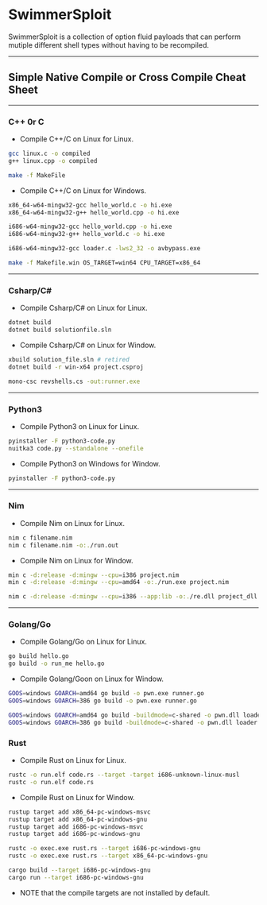 # SwimmerSploit
SwimmerSploit is a collection of option fluid payloads that can perform mutiple different shell types without having to be recompiled.

---

## Simple Native Compile or Cross Compile Cheat Sheet

---

### C++ 0r C

* Compile C++/C on Linux for Linux.

```bash
gcc linux.c -o compiled
g++ linux.cpp -o compiled

make -f MakeFile
```

* Compile C++/C on Linux for Windows.

```bash
x86_64-w64-mingw32-gcc hello_world.c -o hi.exe
x86_64-w64-mingw32-g++ hello_world.cpp -o hi.exe

i686-w64-mingw32-gcc hello_world.cpp -o hi.exe
i686-w64-mingw32-g++ hello_world.c -o hi.exe

i686-w64-mingw32-gcc loader.c -lws2_32 -o avbypass.exe

make -f Makefile.win OS_TARGET=win64 CPU_TARGET=x86_64
```

---

### Csharp/C#

* Compile Csharp/C# on Linux for Linux.

```bash
dotnet build
dotnet build solutionfile.sln
```

* Compile Csharp/C# on Linux for Window.

```bash
xbuild solution_file.sln # retired
dotnet build -r win-x64 project.csproj

mono-csc revshells.cs -out:runner.exe 
```

---

### Python3

* Compile Python3 on Linux for Linux.

```bash
pyinstaller -F python3-code.py
nuitka3 code.py --standalone --onefile 
```

* Compile Python3 on Windows for Window.

```bash
pyinstaller -F python3-code.py
```

---

### Nim

* Compile Nim on Linux for Linux.

```bash
nim c filename.nim
nim c filename.nim -o:./run.out
```

* Compile Nim on Linux for Window.

```bash
min c -d:release -d:mingw --cpu=i386 project.nim 
min c -d:release -d:mingw --cpu=amd64 -o:./run.exe project.nim

nim c -d:release -d:mingw --cpu=i386 --app:lib -o:./re.dll project_dll.nim
```

---

### Golang/Go

* Compile Golang/Go on Linux for Linux.

```bash
go build hello.go
go build -o run_me hello.go
```

* Compile Golang/Goon on Linux for Window.

```bash
GOOS=windows GOARCH=amd64 go build -o pwn.exe runner.go
GOOS=windows GOARCH=386 go build -o pwn.exe runner.go

GOOS=windows GOARCH=amd64 go build -buildmode=c-shared -o pwn.dll loader.go
GOOS=windows GOARCH=386 go build -buildmode=c-shared -o pwn.dll loader.go
```

### Rust

* Compile Rust on Linux for Linux.

```bash
rustc -o run.elf code.rs --target -target i686-unknown-linux-musl
rustc -o run.elf code.rs
```

* Compile Rust on Linux for Window.

```bash
rustup target add x86_64-pc-windows-msvc
rustup target add x86_64-pc-windows-gnu
rustup target add i686-pc-windows-msvc
rustup target add i686-pc-windows-gnu

rustc -o exec.exe rust.rs --target i686-pc-windows-gnu
rustc -o exec.exe rust.rs --target x86_64-pc-windows-gnu

cargo build --target i686-pc-windows-gnu
cargo run --target i686-pc-windows-gnu
```

* NOTE that the compile targets are not installed by default.
